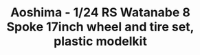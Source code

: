 ---
layout: product
title: "Aoshima - 1/24 RS Watanabe 8 Spoke 17inch wheel and tire set, plastic modelkit"
price: "TBA" 
desc: "N/A"
img_path: "/assets/img/AO52433.webp"
brand: "N/A"
available: false
special_offer: false
new: false
soon: false
cat: "010000"
subcat: "013700"
subsubcat: "0N/A"
sifra: "AO52433"
popular: false
spec: false
---